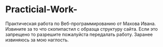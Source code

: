 # Practicial-Work-
Практическая работа по Веб-программированию от Махова Ивана. Извините за то что скопипастил с образца структуру сайта.
Если это запрещено то разрешите пожалуйста передалать работу. Заранее извиняюсь за мою наглость.
